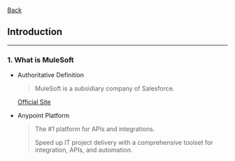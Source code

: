 [Back](README.md)

## Introduction

<hr>

### 1. What is MuleSoft

- Authoritative Definition

  > MuleSoft is a subsidiary company of Salesforce.

  [Official Site](https://www.mulesoft.com)

- Anypoint Platform 

  > The #1 platform for APIs and integrations.
  >
  > Speed up IT project delivery with a comprehensive toolset for integration, APIs, and automation.

&nbsp;
